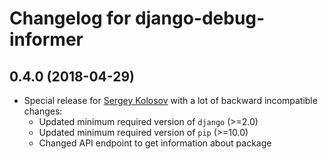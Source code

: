 Changelog for django-debug-informer
===================================

0.4.0 (2018-04-29)
------------------

- Special release for [Sergey Kolosov](https://github.com/sergeykolosov) with a lot of backward incompatible changes:
  - Updated minimum required version of `django` (>=2.0)
  - Updated minimum required version of `pip` (>=10.0)
  - Changed API endpoint to get information about package
